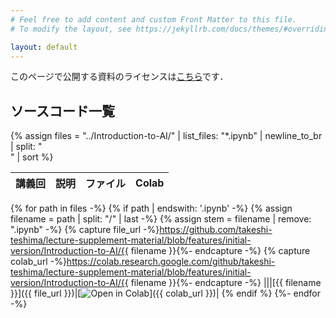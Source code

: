```yaml
---
# Feel free to add content and custom Front Matter to this file.
# To modify the layout, see https://jekyllrb.com/docs/themes/#overriding-theme-defaults

layout: default
---
```


このページで公開する資料のライセンスは[こちら](https://github.com/takeshi-teshima/lecture-supplement-material/blob/features/initial-version/LICENSE)です．

## ソースコード一覧

{% assign files = "../Introduction-to-AI/" | list_files: "*.ipynb" | newline_to_br | split: "<br>" | sort %}

|講義回|説明|ファイル|Colab|
|---|---|---|---|
{% for path in files -%}
{% if path | endswith: '.ipynb' -%}
{% assign filename = path | split: "/" | last -%}
{% assign stem = filename | remove: ".ipynb" -%}
{% capture file_url -%}https://github.com/takeshi-teshima/lecture-supplement-material/blob/features/initial-version/Introduction-to-AI/{{ filename }}{%- endcapture -%}
{% capture colab_url -%}https://colab.research.google.com/github/takeshi-teshima/lecture-supplement-material/blob/features/initial-version/Introduction-to-AI/{{ filename }}{%- endcapture -%}
|||[{{ filename }}]({{ file_url }})|[![Open in Colab](https://colab.research.google.com/assets/colab-badge.svg)]({{ colab_url }})|
{% endif %}
{%- endfor -%}
